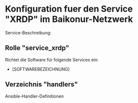 # Konfiguration fuer den Service "XRDP" im Baikonur-Netzwerk
Service-Beschreibung:

## Rolle "service_xrdp"
Richtet die Software für folgende Services ein:
* [SOFTWAREBEZEICHNUNG]

## Verzeichnis "handlers"
Ansible-Handler-Definitionen
